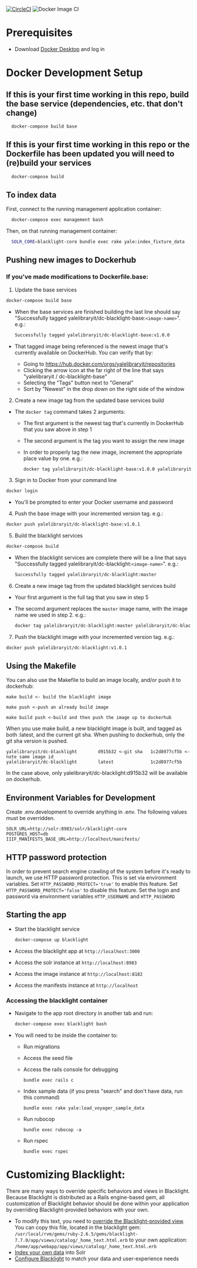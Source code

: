 [![CircleCI](https://circleci.com/gh/yalelibrary/yul-dc-blacklight/tree/master.svg?style=svg)](https://circleci.com/gh/yalelibrary/yul-dc-blacklight/tree/master) ![Docker Image CI](https://github.com/yalelibrary/yul-dc-blacklight/workflows/Docker%20Image%20CI/badge.svg)

# Prerequisites

- Download [Docker Desktop](https://www.docker.com/products/docker-desktop) and log in

# Docker Development Setup

## If this is your first time working in this repo, build the base service (dependencies, etc. that don't change)

```bash
  docker-compose build base
```

## If this is your first time working in this repo or the Dockerfile has been updated you will need to (re)build your services

```bash
  docker-compose build
```

## To index data

First, connect to the running management application container:

```bash
  docker-compose exec management bash
```

Then, on that running management container:

```bash
  SOLR_CORE=blacklight-core bundle exec rake yale:index_fixture_data
```

## Pushing new images to Dockerhub

### If you've made modifications to Dockerfile.base:

1. Update the base services

  ```bash
  docker-compose build base
  ```

  - When the base services are finished building the last line should say "Successfully tagged yalelibraryit/dc-blacklight-base:`<image-name>`". e.g.:

    ```bash
    Successfully tagged yalelibraryit/dc-blacklight-base:v1.0.0
    ```

  - That tagged image being referenced is the newest image that's currently available on DockerHub. You can verify that by:

    - Going to <https://hub.docker.com/orgs/yalelibraryit/repositories>
    - Clicking the arrow icon at the far right of the line that says "yalelibraryit / dc-blacklight-base"
    - Selecting the "Tags" button next to "General"
    - Sort by "Newest" in the drop down on the right side of the window

2. Create a new image tag from the updated base services build

  - The `docker tag` command takes 2 arguments:

    - The first argument is the newest tag that's currently in DockerHub that you saw above in step 1
    - The second argument is the tag you want to assign the new image
    - In order to properly tag the new image, increment the appropriate place value by one. e.g.:

      ```bash
      docker tag yalelibraryit/dc-blacklight-base:v1.0.0 yalelibraryit/dc-blacklight-base:v1.0.1
      ```

3. Sign in to Docker from your command line

  ```bash
  docker login
  ```

  - You'll be prompted to enter your Docker username and password

4. Push the base image with your incremented version tag. e.g.:

  ```bash
  docker push yalelibraryit/dc-blacklight-base:v1.0.1
  ```

5. Build the blacklight services

  ```bash
  docker-compose build
  ```

  - When the blacklight services are complete there will be a line that says "Successfully tagged yalelibraryit/dc-blacklight:`<image-name>`". e.g.:

    ```bash
    Successfully tagged yalelibraryit/dc-blacklight:master
    ```

6. Create a new image tag from the updated blacklight services build

  - Your first argument is the full tag that you saw in step 5
  - The secomd argument replaces the `master` image name, with the image name we used in step 2\. e.g.:

    ```bash
    docker tag yalelibraryit/dc-blacklight:master yalelibraryit/dc-blacklight:v1.0.1
    ```

7. Push the blacklight image with your incremented version tag. e.g.:

  ```bash
  docker push yalelibraryit/dc-blacklight:v1.0.1
  ```

## Using the Makefile

You can also use the Makefile to build an image locally, and/or push it to dockerhub:

```
make build <- build the blacklight image

make push <-push an already build image

make build push <-build and then push the image up to dockerhub
```

When you use make build, a new blacklight image is built, and tagged as both :latest, and the current git sha. When pushing to dockerhub, only the git sha version is pushed.

```
yalelibraryit/dc-blacklight        d915b32 <-git sha   1c2d8977cf5b <- note same image id
yalelibraryit/dc-blacklight        latest              1c2d8977cf5b
```

In the case above, only yalelibraryit/dc-blacklight:d915b32 will be available on dockerhub.

## Environment Variables for Development

Create .env.development to override anything in .env. The following values must be overridden.

```
SOLR_URL=http://solr:8983/solr/blacklight-core
POSTGRES_HOST=db
IIIF_MANIFESTS_BASE_URL=http://localhost/manifests/
```

## HTTP password protection

In order to prevent search engine crawling of the system before it's ready to launch, we use HTTP password protection. This is set via environment variables. Set `HTTP_PASSWORD_PROTECT='true'` to enable this feature. Set `HTTP_PASSWORD_PROTECT='false'` to disable this feature. Set the login and password via environment variables `HTTP_USERNAME` and `HTTP_PASSWORD`

## Starting the app

- Start the blacklight service

  ```bash
  docker-compose up blacklight
  ```

- Access the blacklight app at `http://localhost:3000`

- Access the solr instance at `http://localhost:8983`

- Access the image instance at `http://localhost:8182`

- Access the manifests instance at `http://localhost`

### Accessing the blacklight container

- Navigate to the app root directory in another tab and run:

  ```bash
  docker-compose exec blacklight bash
  ```

- You will need to be inside the container to:

  - Run migrations
  - Access the seed file
  - Access the rails console for debugging

    ```
    bundle exec rails c
    ```

  - Index sample data (if you press "search" and don't have data, run this command)

    ```
    bundle exec rake yale:load_voyager_sample_data
    ```

  - Run rubocop

    ```
    bundle exec rubocop -a
    ```

  - Run rspec

    ```
    bundle exec rspec
    ```

# Customizing Blacklight:

There are many ways to override specific behaviors and views in Blacklight. Because Blacklight is distributed as a Rails engine-based gem, all customization of Blacklight behavior should be done within your application by overriding Blacklight-provided behaviors with your own.

- To modify this text, you need to [override the Blacklight-provided view](http://guides.rubyonrails.org/engines.html#improving-engine-functionality). You can copy this file, located in the blacklight gem: `/usr/local/rvm/gems/ruby-2.6.5/gems/blacklight-7.7.0/app/views/catalog/_home_text.html.erb` to your own application: `/home/app/webapp/app/views/catalog/_home_text.html.erb`
- [Index your own data](https://github.com/projectblacklight/blacklight/wiki/Indexing-your-data-into-solr) into Solr
- [Configure Blacklight](https://github.com/projectblacklight/blacklight/wiki#blacklight-configuration) to match your data and user-experience needs

